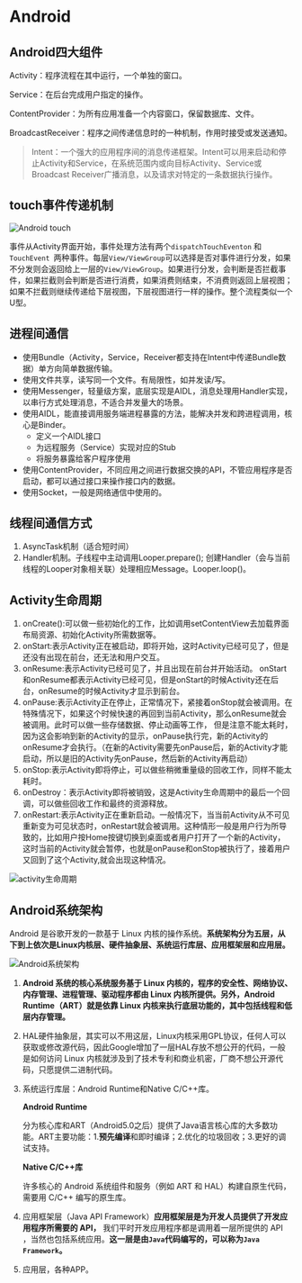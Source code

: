 # Android

## Android四大组件

Activity：程序流程在其中运行，一个单独的窗口。

Service：在后台完成用户指定的操作。

ContentProvider：为所有应用准备一个内容窗口，保留数据库、文件。

BroadcastReceiver：程序之间传递信息时的一种机制，作用时接受或发送通知。

> Intent：一个强大的应用程序间的消息传递框架。Intent可以用来启动和停止Activity和Service，在系统范围内或向目标Activity、Service或Broadcast Receiver广播消息，以及请求对特定的一条数据执行操作。

## touch事件传递机制

![Android touch](assets/事件传递机制.png)

事件从Activity界面开始，事件处理方法有两个`dispatchTouchEventon` 和 `TouchEvent `两种事件。每层`View/ViewGroup`可以选择是否对事件进行分发，如果不分发则会返回给上一层的`View/ViewGroup`。如果进行分发，会判断是否拦截事件，如果拦截则会判断是否进行消费，如果消费则结束，不消费则返回上层视图；如果不拦截则继续传递给下层视图，下层视图进行一样的操作。整个流程类似一个U型。

## 进程间通信

- 使用Bundle（Activity，Service，Receiver都支持在Intent中传递Bundle数据）单方向简单数据传输。
- 使用文件共享，读写同一个文件。有局限性，如并发读/写。
- 使用Messenger，轻量级方案，底层实现是AIDL，消息处理用Handler实现，以串行方式处理消息，不适合并发量大的场景。
- 使用AIDL，能直接调用服务端进程暴露的方法，能解决并发和跨进程调用，核心是Binder。
  - 定义一个AIDL接口
  - 为远程服务（Service）实现对应的Stub
  - 将服务暴露给客户程序使用
- 使用ContentProvider，不同应用之间进行数据交换的API，不管应用程序是否启动，都可以通过接口来操作接口内的数据。
- 使用Socket，一般是网络通信中使用的。

## 线程间通信方式

1. AsyncTask机制（适合短时间）
2. Handler机制。子线程中主动调用Looper.prepare(); 创建Handler（会与当前线程的Looper对象相关联）处理相应Message。Looper.loop()。

## Activity生命周期

1. onCreate():可以做一些初始化的工作，比如调用setContentView去加载界面布局资源、初始化Activity所需数据等。
2. onStart:表示Activity正在被启动，即将开始，这时Activity已经可见了，但是还没有出现在前台，还无法和用户交互。
3. onResume:表示Activity已经可见了，并且出现在前台并开始活动。 onStart和onResume都表示Activity已经可见，但是onStart的时候Activity还在后台，onResume的时候Activity才显示到前台。
4. onPause:表示Activity正在停止，正常情况下，紧接着onStop就会被调用。在特殊情况下，如果这个时候快速的再回到当前Activity，那么onResume就会被调用。此时可以做一些存储数据、停止动画等工作， 但是注意不能太耗时，因为这会影响到新的Activity的显示，onPause执行完，新的Activity的onResume才会执行。（在新的Activity需要先onPause后，新的Activity才能启动，所以是旧的Activity先onPause，然后新的Activity再启动）
5. onStop:表示Activity即将停止，可以做些稍微重量级的回收工作，同样不能太耗时。
6. onDestroy：表示Activity即将被销毁，这是Activity生命周期中的最后一个回调，可以做些回收工作和最终的资源释放。
7. onRestart:表示Activity正在重新启动。一般情况下，当当前Activity从不可见重新变为可见状态时，onRestart就会被调用。这种情形一般是用户行为所导致的，比如用户按Home按键切换到桌面或者用户打开了一个新的Activity，这时当前的Activity就会暂停，也就是onPause和onStop被执行了，接着用户又回到了这个Activity,就会出现这种情况。

![activity生命周期](assets/activity生命周期.png)

## Android系统架构

Android 是谷歌开发的一款基于 Linux 内核的操作系统。**系统架构分为五层，从下到上依次是Linux内核层、硬件抽象层、系统运行库层、应用框架层和应用层。**

![Android系统架构](assets/Android系统架构.png)

1. **Android 系统的核心系统服务基于 Linux 内核的，程序的安全性、网络协议、内存管理、进程管理、驱动程序都由 Linux 内核所提供。另外，Android Runtime（ART）就是依靠 Linux 内核来执行底层功能的，其中包括线程和低层内存管理。**

2. HAL硬件抽象层，其实可以不用这层，Linux内核采用GPL协议，任何人可以获取或修改源代码，因此Google增加了一层HAL存放不想公开的代码，一般是如何访问 Linux 内核就涉及到了技术专利和商业机密，厂商不想公开源代码，只愿提供二进制代码。

3. 系统运行库层：Android Runtime和Native C/C++库。

   **Android Runtime**

   分为核心库和ART（Android5.0之后）提供了Java语言核心库的大多数功能。ART主要功能：1.**预先编译**和即时编译；2.优化的垃圾回收；3.更好的调试支持。

   **Native C/C++库**

   许多核心的 Android 系统组件和服务（例如 ART 和 HAL）构建自原生代码，需要用 C/C++ 编写的原生库。

4. 应用框架层（Java API Framework）**应用框架层是为开发人员提供了开发应用程序所需要的 API，** 我们平时开发应用程序都是调用着一层所提供的 API ，当然也包括系统应用。**这一层是由`Java`代码编写的，可以称为`Java Framework`。**

5. 应用层，各种APP。